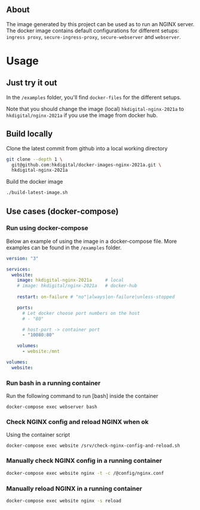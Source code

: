
## About

The image generated by this project can be used as to run an NGINX server. The docker image contains default configurations for different setups: `ingress proxy`, `secure-ingress-proxy`, `secure-webserver` and `webserver`.

# Usage

## Just try it out

In the `/examples` folder, you'll find `docker-files` for the different setups.

Note that you should change the image (local) `hkdigital-nginx-2021a` to `hkdigital/nginx-2021a` if you use the image from docker hub.

## Build locally

Clone the latest commit from github into a local working directory

```bash
git clone --depth 1 \
  git@github.com:hkdigital/docker-images-nginx-2021a.git \
  hkdigital-nginx-2021a
```

Build the docker image

```bash
./build-latest-image.sh
```

## Use cases (docker-compose)

### Run using docker-compose

Below an example of using the image in a docker-compose file. More examples can be found in the `/examples` folder.

```yaml
version: "3"

services:
  website:
    image: hkdigital-nginx-2021a     # local
    # image: hkdigital/nginx-2021a   # docker-hub
    
    restart: on-failure # "no"|always|on-failure|unless-stopped

    ports:
      # Let docker choose port numbers on the host
      # - "80"

      # host-port -> container port
      - "10080:80"

    volumes:
      - website:/mnt

volumes:
  website:
```

### Run bash in a running container

Run the following command to run [bash] inside the container

```
docker-compose exec webserver bash
```

### Check NGINX config and reload NGINX when ok

Using the container script

```
docker-compose exec website /srv/check-nginx-config-and-reload.sh
```

### Manually check NGINX config in a running container

```bash
docker-compose exec website nginx -t -c /@config/nginx.conf
```

### Manually reload NGINX in a running container

```bash
docker-compose exec website nginx -s reload
```
